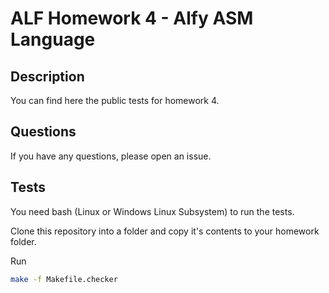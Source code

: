 # ALF Homework 4 - Alfy ASM Language

## Description

You can find here the public tests for homework 4.

## Questions

If you have any questions, please open an issue.

## Tests

You need bash (Linux or Windows Linux Subsystem) to run the tests.

Clone this repository into a folder and copy it's contents to your homework folder.

Run

````bash
make -f Makefile.checker
````
